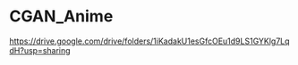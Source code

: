# CGAN_Anime


https://drive.google.com/drive/folders/1iKadakU1esGfcOEu1d9LS1GYKlg7LqdH?usp=sharing
